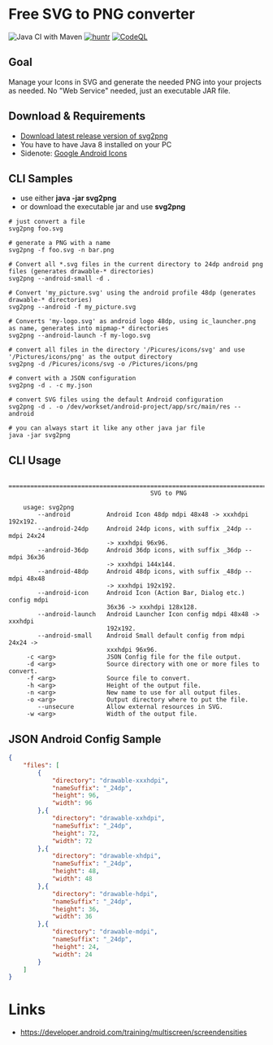 # Free SVG to PNG converter 

![Java CI with Maven](https://github.com/sterlp/svg2png/workflows/Java%20CI%20with%20Maven/badge.svg?branch=master)
[![huntr](https://cdn.huntr.dev/huntr_security_badge_mono.svg)](https://huntr.dev)
[![CodeQL](https://github.com/sterlp/svg2png/actions/workflows/codeql-analysis.yml/badge.svg)](https://github.com/sterlp/svg2png/actions/workflows/codeql-analysis.yml)

## Goal
Manage your Icons in SVG and generate the needed PNG into your projects as needed. No "Web Service" needed, just an executable JAR file.

## Download & Requirements

* [Download latest release version of svg2png](https://github.com/puel/svg2png/releases)
* You have to have Java 8 installed on your PC
* Sidenote: [Google Android Icons](https://www.google.com/design/icons/)

## CLI Samples

* use either **java -jar svg2png**
* or download the executable jar and use **svg2png**

```Shell
# just convert a file
svg2png foo.svg

# generate a PNG with a name
svg2png -f foo.svg -n bar.png

# Convert all *.svg files in the current directory to 24dp android png files (generates drawable-* directories)
svg2png --android-small -d .

# Convert 'my_picture.svg' using the android profile 48dp (generates drawable-* directories)
svg2png --android -f my_picture.svg

# Converts 'my-logo.svg' as android logo 48dp, using ic_launcher.png as name, generates into mipmap-* directories
svg2png --android-launch -f my-logo.svg

# convert all files in the directory '/Picures/icons/svg' and use '/Pictures/icons/png' as the output directory
svg2png -d /Picures/icons/svg -o /Pictures/icons/png

# convert with a JSON configuration
svg2png -d . -c my.json

# convert SVG files using the default Android configuration
svg2png -d . -o /dev/workset/android-project/app/src/main/res --android

# you can always start it like any other java jar file
java -jar svg2png
```

## CLI Usage

        ================================================================================
                                           SVG to PNG

        usage: svg2png
            --android          Android Icon 48dp mdpi 48x48 -> xxxhdpi 192x192.
            --android-24dp     Android 24dp icons, with suffix _24dp -- mdpi 24x24
                               -> xxxhdpi 96x96.
            --android-36dp     Android 36dp icons, with suffix _36dp -- mdpi 36x36
                               -> xxxhdpi 144x144.
            --android-48dp     Android 48dp icons, with suffix _48dp -- mdpi 48x48
                               -> xxxhdpi 192x192.
            --android-icon     Android Icon (Action Bar, Dialog etc.)  config mdpi
                               36x36 -> xxxhdpi 128x128.
            --android-launch   Android Launcher Icon config mdpi 48x48 -> xxxhdpi
                               192x192.
            --android-small    Android Small default config from mdpi 24x24 ->
                               xxxhdpi 96x96.
         -c <arg>              JSON Config file for the file output.
         -d <arg>              Source directory with one or more files to convert.
         -f <arg>              Source file to convert.
         -h <arg>              Height of the output file.
         -n <arg>              New name to use for all output files.
         -o <arg>              Output directory where to put the file.
            --unsecure         Allow external resources in SVG.
         -w <arg>              Width of the output file.


## JSON Android Config Sample

```JSON
{
    "files": [
        {
            "directory": "drawable-xxxhdpi",
            "nameSuffix": "_24dp",
            "height": 96,
            "width": 96
        },{
            "directory": "drawable-xxhdpi",
            "nameSuffix": "_24dp",
            "height": 72,
            "width": 72
        },{
            "directory": "drawable-xhdpi",
            "nameSuffix": "_24dp",
            "height": 48,
            "width": 48
        },{
            "directory": "drawable-hdpi",
            "nameSuffix": "_24dp",
            "height": 36,
            "width": 36
        },{
            "directory": "drawable-mdpi",
            "nameSuffix": "_24dp",
            "height": 24,
            "width": 24
        }
    ]
}
```

# Links
- https://developer.android.com/training/multiscreen/screendensities
